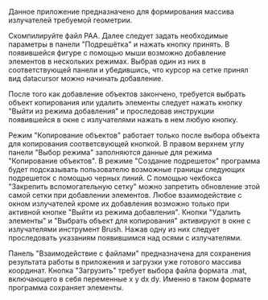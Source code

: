 Данное приложение предназначено для формирования массива излучателей требуемой геометрии.

Скомпилируйте файл PAA.
Далее следует задать необходимые параметры в панели "Подрешётка" и нажать кнопку принять.
В появившейся фигуре с помощью мыши возможно добавление элементов в нескольких режимах. Выбрав один из них в соответствующей панели
и убедившись, что курсор на сетке принял вид datacursor можно начинать добавление.

После того как добавление объектов закончено, требуется выбрать объект копирования или удалить элементы следует нажать кнопку
"Выйти из режима добавления" и проследовав инструкции появившейся в окне с излучателями нажать в нем любую кнопку.

Режим "Копирование объектов" работает только после выбора объекта для копирования соответсвующей кнопкой.
В правом верхнем углу панели "Выбор режима" заполняются данные для режима "Копирование объектов".
В режиме "Создание подрешеток" программа будет подсказывать пользователю возможные границы следующих подрешеток с помощью черных линий.
С помощью чекбокса "Закрепить вспомогательную сетку" можно запретить обновление этой самой сетки при добавлении элементов.
Любое взаимодействие с окном излучателей кроме их добавления возможно только при активной кнопке "Выйти из режима добавления".
Кнопки "Удалить элементы" и "Выбрать объект для копирования" активируют в окне с излучателями инструмент Brush. Нажав одну из них следует
проследовать указаниям появившимся над осями с излучателями.

Панель "Взаимодействие с файлами" предназначена для сохранения результата работы в приложения и загрузки уже готового массива координат.
Кнопка "Загрузить" требует выбора файла формата .mat, включающего в себя переменные x y dx dy. Именно в таком формате программа сохраняет элементы.
